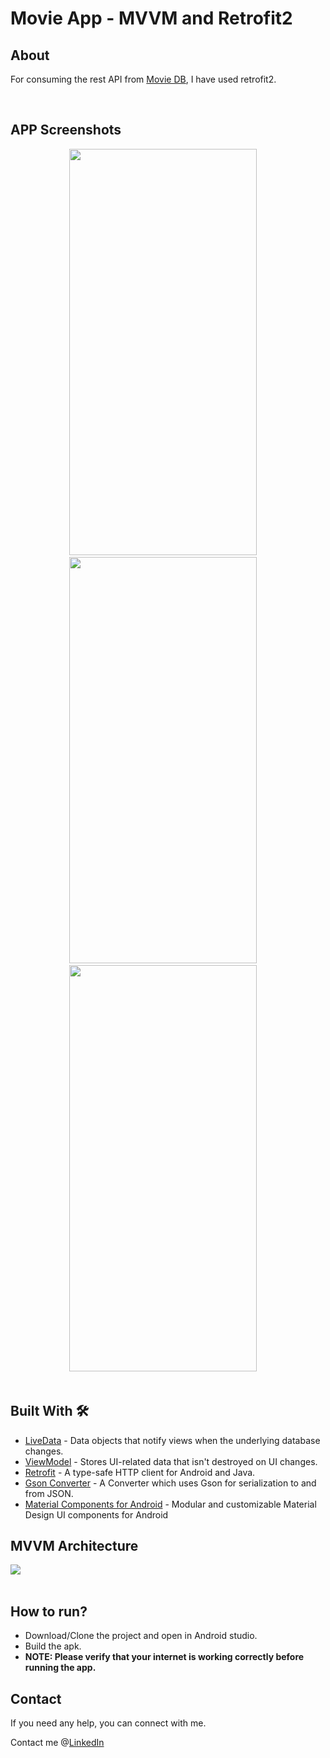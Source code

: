 # Movie App - MVVM and Retrofit2

## About
For consuming the rest API from <a href="https://developers.themoviedb.org/3/movies/get-popular-movies" target="_blank">Movie DB</a>, I have used retrofit2.

<br>

## APP Screenshots
<div align="center">
<img width="300" height="650" class="img-fluid text-center" src="https://user-images.githubusercontent.com/35829879/92633121-eddcd680-f2ef-11ea-82dc-2fce81fc71d7.png"/>&nbsp;&nbsp;&nbsp;&nbsp;
<img width="300" height="650" class="img-fluid text-center" src="https://user-images.githubusercontent.com/35829879/92633155-fc2af280-f2ef-11ea-8aed-d25dcf637909.png"/>&nbsp;&nbsp;&nbsp;&nbsp;
<img width="300" height="650" class="img-fluid text-center" src="https://user-images.githubusercontent.com/35829879/92633165-fe8d4c80-f2ef-11ea-98f4-070dd1d06303.png"/>&nbsp;&nbsp;&nbsp;&nbsp;
</div>

<br>

## Built With 🛠
 - [LiveData](https://developer.android.com/topic/libraries/architecture/livedata) - Data objects that notify views when the underlying database changes.
 - [ViewModel](https://developer.android.com/topic/libraries/architecture/viewmodel) - Stores UI-related data that isn't destroyed on UI changes. 
 - [Retrofit](https://square.github.io/retrofit/) - A type-safe HTTP client for Android and Java.
 - [Gson Converter](https://github.com/google/gson) - A Converter which uses Gson for serialization to and from JSON.
 - [Material Components for Android](https://github.com/material-components/material-components-android) - Modular and customizable Material Design UI components for Android
 
## MVVM Architecture

<div class="text-center">
<img class="img-fluid text-center" src="https://miro.medium.com/max/960/1*KnYBBZIDDeg4zVDDEcLw2A.png"/>
</div>

<br>

## How to run?
* Download/Clone the project and open in Android studio.
* Build the apk.
* <b>NOTE: Please verify that your internet is working correctly before running the app.</b>

## Contact
If you need any help, you can connect with me.

Contact me @[LinkedIn](https://www.linkedin.com/in/sanjay15k/)
